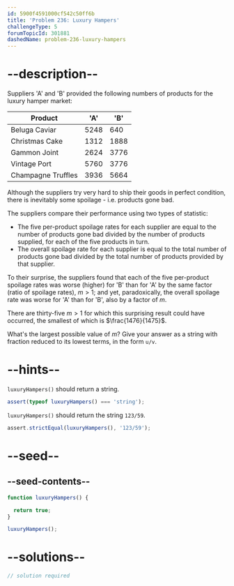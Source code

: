 ```yaml
---
id: 5900f4591000cf542c50ff6b
title: 'Problem 236: Luxury Hampers'
challengeType: 5
forumTopicId: 301881
dashedName: problem-236-luxury-hampers
---
```


# --description--

Suppliers 'A' and 'B' provided the following numbers of products for the luxury hamper market:

|       Product      | 'A'  | 'B'  |
|--------------------|------|------|
|    Beluga Caviar   | 5248 | 640  |
|    Christmas Cake  | 1312 | 1888 |
|    Gammon Joint    | 2624 | 3776 |
|    Vintage Port    | 5760 | 3776 |
| Champagne Truffles | 3936 | 5664 |

Although the suppliers try very hard to ship their goods in perfect condition, there is inevitably some spoilage - i.e. products gone bad.

The suppliers compare their performance using two types of statistic:

- The five per-product spoilage rates for each supplier are equal to the number of products gone bad divided by the number of products supplied, for each of the five products in turn.
- The overall spoilage rate for each supplier is equal to the total number of products gone bad divided by the total number of products provided by that supplier.

To their surprise, the suppliers found that each of the five per-product spoilage rates was worse (higher) for 'B' than for 'A' by the same factor (ratio of spoilage rates), $m > 1$; and yet, paradoxically, the overall spoilage rate was worse for 'A' than for 'B', also by a factor of $m$.

There are thirty-five $m > 1$ for which this surprising result could have occurred, the smallest of which is $\frac{1476}{1475}$.

What's the largest possible value of $m$? Give your answer as a string with fraction reduced to its lowest terms, in the form `u/v`.

# --hints--

`luxuryHampers()` should return a string.

```js
assert(typeof luxuryHampers() === 'string');
```

`luxuryHampers()` should return the string `123/59`.

```js
assert.strictEqual(luxuryHampers(), '123/59');
```

# --seed--

## --seed-contents--

```js
function luxuryHampers() {

  return true;
}

luxuryHampers();
```

# --solutions--

```js
// solution required
```
